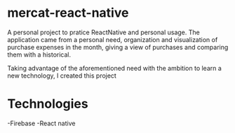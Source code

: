 # mercat-react-native
A personal project to pratice ReactNative and personal usage. The application came from a personal need, organization and visualization of purchase expenses in the month, giving a view of purchases and comparing them with a historical.

Taking advantage of the aforementioned need with the ambition to learn a new technology, I created this project

# Technologies

-Firebase
-React native
